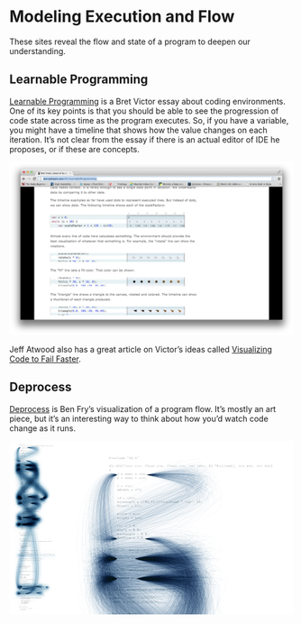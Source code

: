 Modeling Execution and Flow
===========================

These sites reveal the flow and state of a program to deepen our
understanding.

Learnable Programming
---------------------

[Learnable Programming](http://worrydream.com/#!/LearnableProgramming)
is a Bret Victor essay about coding environments. One of its key points
is that you should be able to see the progression of code state across
time as the program executes. So, if you have a variable, you might have
a timeline that shows how the value changes on each iteration. It’s not
clear from the essay if there is an actual editor of IDE he proposes, or
if these are concepts.

![learnable programming](images/learnable_programming.png)

Jeff Atwood also has a great article on Victor’s ideas called
[Visualizing Code to Fail
Faster](http://www.codinghorror.com/blog/2012/03/visualizing-code-to-fail-faster.html).

Deprocess
---------

[Deprocess](http://benfry.com/deprocess/) is Ben Fry’s visualization of
a program flow. It’s mostly an art piece, but it’s an interesting way to
think about how you’d watch code change as it runs.

![deprocess](images/deprocess.png)
